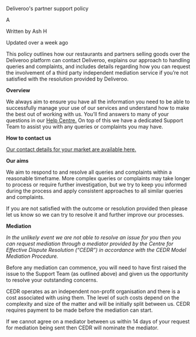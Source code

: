 Deliveroo's partner support policy

A

Written by Ash H

Updated over a week ago

This policy outlines how our restaurants and partners selling goods over the Deliveroo platform can contact Deliveroo, explains our approach to handling queries and complaints, and includes details regarding how you can request the involvement of a third party independent mediation service if you’re not satisfied with the resolution provided by Deliveroo.

**Overview**

We always aim to ensure you have all the information you need to be able to successfully manage your use of our services and understand how to make the best out of working with us. You’ll find answers to many of your questions in our [Help Centre.](https://help.deliveroo.com/) On top of this we have a dedicated Support Team to assist you with any queries or complaints you may have.

**How to contact us**

[Our contact details for your market are available here.](https://help.deliveroo.com/en/articles/3340042-united-kingdom-and-northern-ireland)

**Our aims**

We aim to respond to and resolve all queries and complaints within a reasonable timeframe. More complex queries or complaints may take longer to process or require further investigation, but we try to keep you informed during the process and apply consistent approaches to all similar queries and complaints.

If you are not satisfied with the outcome or resolution provided then please let us know so we can try to resolve it and further improve our processes.

**Mediation**

_In the unlikely event we are not able to resolve an issue for you then you can request mediation through a mediator provided by the Centre for Effective Dispute Resolution (“CEDR”) in accordance with the CEDR Model Mediation Procedure._

Before any mediation can commence, you will need to have first raised the issue to the Support Team (as outlined above) and given us the opportunity to resolve your outstanding concerns.

CEDR operates as an independent non-profit organisation and there is a cost associated with using them. The level of such costs depend on the complexity and size of the matter and will be initially split between us. CEDR requires payment to be made before the mediation can start.

If we cannot agree on a mediator between us within 14 days of your request for mediation being sent then CEDR will nominate the mediator.